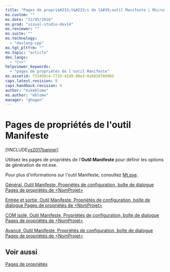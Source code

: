 ```yaml
---
title: "Pages de propri&#233;t&#233;s de l&#39;outil Manifeste | Microsoft Docs"
ms.custom: ""
ms.date: "12/05/2016"
ms.prod: "visual-studio-dev14"
ms.reviewer: ""
ms.suite: ""
ms.technology: 
  - "devlang-cpp"
ms.tgt_pltfrm: ""
ms.topic: "article"
dev_langs: 
  - "C++"
helpviewer_keywords: 
  - "pages de propriétés de l'outil Manifeste"
ms.assetid: f33499c4-7733-42d9-80e3-8a5018786965
caps.latest.revision: 9
caps.handback.revision: 9
author: "mikeblome"
ms.author: "mblome"
manager: "ghogen"
---
```

# Pages de propri&#233;t&#233;s de l&#39;outil Manifeste
[!INCLUDE[vs2017banner](../assembler/inline/includes/vs2017banner.md)]

Utilisez les pages de propriétés de l'**Outil Manifeste** pour définir les options de génération de mt.exe.  
  
 Pour plus d'informations sur l'outil Manifeste, consultez [Mt.exe](http://msdn.microsoft.com/library/aa375649).  
  
 [Général, Outil Manifeste, Propriétés de configuration, boîte de dialogue Pages de propriétés de \<NomProjet\>](../ide/general-manifest-tool-configuration-properties.md)  
  
 [Entrée et sortie, Outil Manifeste, Propriétés de configuration, boîte de dialogue Pages de propriétés de \<NomProjet\>](../ide/input-and-output-manifest-tool.md)  
  
 [COM isolé, Outil Manifeste, Propriétés de configuration, boîte de dialogue Pages de propriétés de \<NomProjet\>](../ide/isolated-com-manifest-tool.md)  
  
 [Avancé, Outil Manifeste, Propriétés de configuration, boîte de dialogue Pages de propriétés de \<NomProjet\>](../ide/advanced-manifest-tool.md)  
  
## Voir aussi  
 [Pages de propriétés](../ide/property-pages-visual-cpp.md)